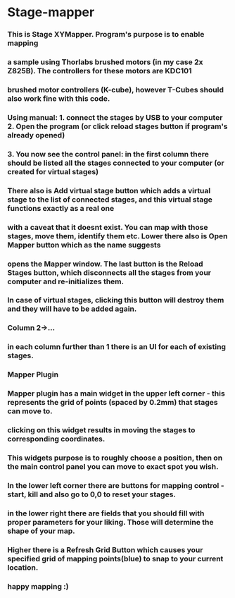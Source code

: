# Stage-mapper
### This is Stage XYMapper. Program's purpose is to enable mapping
### a sample using Thorlabs brushed motors (in my case 2x Z825B). The controllers for these motors are KDC101 
### brushed motor controllers (K-cube), however T-Cubes should also work fine with this code.
### Using manual: 1. connect the stages by USB to your computer 2. Open the program (or click reload stages button if program's already opened)
### 3. You now see the control panel: in the first column there should be listed all the stages connected to your computer (or created for virtual stages)
### There also is Add virtual stage button which adds a virtual stage to the list of connected stages, and this virtual stage functions exactly as a real one
### with a caveat that it doesnt exist. You can map with those stages, move them, identify them etc. Lower there also is Open Mapper button which as the name suggests
### opens the Mapper window. The last button is the Reload Stages button, which disconnects all the stages from your computer and re-initializes them.
### In case of virtual stages, clicking this button will destroy them and they will have to be added again.
### Column 2->...
### in each column further than 1 there is an UI for each of existing stages. 
### Mapper Plugin
### Mapper plugin has a main widget in the upper left corner - this represents the grid of points (spaced by 0.2mm) that stages can move to.
### clicking on this widget results in moving the stages to corresponding coordinates.
### This widgets purpose is to roughly choose a position, then on the main control panel you can move to exact spot you wish.
### In the lower left corner there are buttons for mapping control - start, kill and also go to 0,0 to reset your stages.
### in the lower right there are fields that you should fill with proper parameters for your liking. Those will determine the shape of your map.
### Higher there is a Refresh Grid Button which causes your specified grid of mapping points(blue) to snap to your current location.

### happy mapping :)

